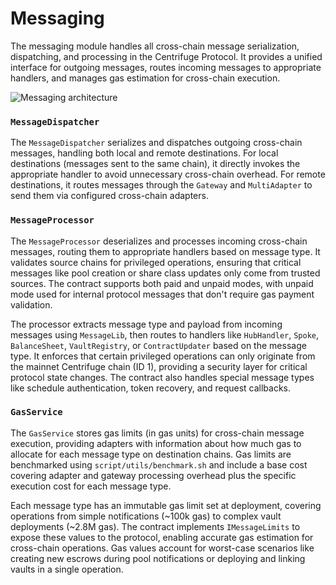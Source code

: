 # Messaging

The messaging module handles all cross-chain message serialization, dispatching, and processing in the Centrifuge Protocol. It provides a unified interface for outgoing messages, routes incoming messages to appropriate handlers, and manages gas estimation for cross-chain execution.

![Messaging architecture](http://www.plantuml.com/plantuml/proxy?cache=no&src=https://raw.githubusercontent.com/centrifuge/protocol/refs/heads/readme-updates/docs/architecture/core/messaging.puml)

### `MessageDispatcher`

The `MessageDispatcher` serializes and dispatches outgoing cross-chain messages, handling both local and remote destinations. For local destinations (messages sent to the same chain), it directly invokes the appropriate handler to avoid unnecessary cross-chain overhead. For remote destinations, it routes messages through the `Gateway` and `MultiAdapter` to send them via configured cross-chain adapters.

### `MessageProcessor`

The `MessageProcessor` deserializes and processes incoming cross-chain messages, routing them to appropriate handlers based on message type. It validates source chains for privileged operations, ensuring that critical messages like pool creation or share class updates only come from trusted sources. The contract supports both paid and unpaid modes, with unpaid mode used for internal protocol messages that don't require gas payment validation.

The processor extracts message type and payload from incoming messages using `MessageLib`, then routes to handlers like `HubHandler`, `Spoke`, `BalanceSheet`, `VaultRegistry`, or `ContractUpdater` based on the message type. It enforces that certain privileged operations can only originate from the mainnet Centrifuge chain (ID 1), providing a security layer for critical protocol state changes. The contract also handles special message types like schedule authentication, token recovery, and request callbacks.

### `GasService`

The `GasService` stores gas limits (in gas units) for cross-chain message execution, providing adapters with information about how much gas to allocate for each message type on destination chains. Gas limits are benchmarked using `script/utils/benchmark.sh` and include a base cost covering adapter and gateway processing overhead plus the specific execution cost for each message type.

Each message type has an immutable gas limit set at deployment, covering operations from simple notifications (~100k gas) to complex vault deployments (~2.8M gas). The contract implements `IMessageLimits` to expose these values to the protocol, enabling accurate gas estimation for cross-chain operations. Gas values account for worst-case scenarios like creating new escrows during pool notifications or deploying and linking vaults in a single operation.
